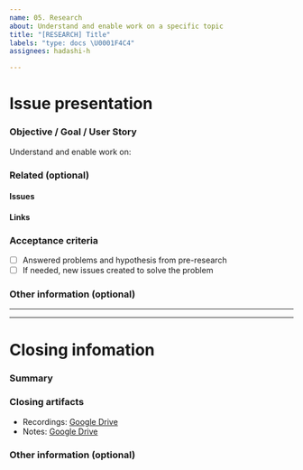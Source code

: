 ```yaml
---
name: 05. Research
about: Understand and enable work on a specific topic
title: "[RESEARCH] Title"
labels: "type: docs \U0001F4C4"
assignees: hadashi-h

---
```


# Issue presentation
### Objective / Goal / User Story
Understand and enable work on:

### Related (optional)
<!--- Although this section is described as optional, because some issues are standalone, 
it is required to fill those fields, if there is any connected issue or resource. 
This would help in future reference of connected issues and finding out decisions. -->
#### Issues
<!-- Various connected issues necessary to understand the issue presented. Example: -->
<!-- 
- Epic(s): [epic name](link) or #epic_no
- Wireframes: [issue name](link) or #issue_no
- Hi-Fis: [issue name](link) or #issue_no
- Research: [issue name](link) or #issue_no
- Other: [issue name](link) or #issue_no
-->

#### Links
<!--- Various resources necessary to understand the issue presented. Example: -->
<!-- 
- Prototypes: [Figma](link)
- Recordings: [Google Drive](link)
- Notes: [Google Drive](link)
- Pictures: [Google Drive](link)
- Other: [Google Drive](link)
-->

### Acceptance criteria
- [ ] Answered problems and hypothesis from pre-research
- [ ] If needed, new issues created to solve the problem

### Other information (optional)
<!--- Anything else we should know about the issue? -->

---
---

# Closing infomation
### Summary
<!--- Summarized research, major outtakes -->

### Closing artifacts
<!--- Various resources necessary to understand the solution provided. Example: -->
<!-- 
- Prototypes: [Figma](link)
- Recordings: [Google Drive](link)
- Notes: [Google Drive](link)
- Pictures: [Google Drive](link)
- Other: [Google Drive](link)
-->
- Recordings: [Google Drive](link)
- Notes: [Google Drive](link)

### Other information (optional)
<!--- Anything else we should know about the solution? -->
